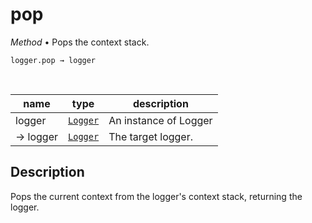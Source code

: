 # pop

_Method_ &bull; Pops the context stack.

<pre><code>logger.pop &rarr; logger</code></pre>
<br>

| name | type | description |
|------|------|-------------|
|logger|[`Logger`][Logger]|An instance of Logger|
|&rarr; logger|[`Logger`][Logger]|The target logger.|


## Description

Pops the current context from the logger's context stack, returning the logger.


[Logger]: /reference/types/logger/index.md
